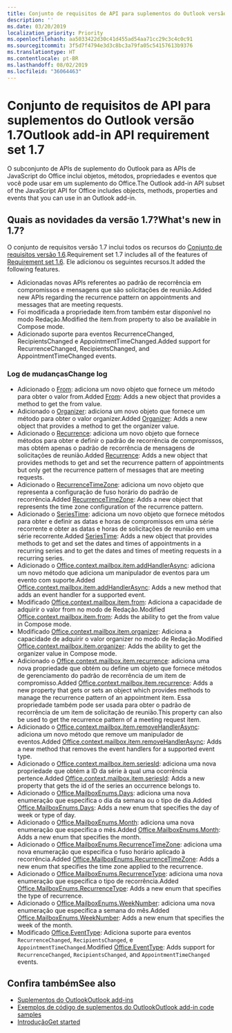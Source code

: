 ```yaml
---
title: Conjunto de requisitos de API para suplementos do Outlook versão 1.7
description: ''
ms.date: 03/20/2019
localization_priority: Priority
ms.openlocfilehash: aa5033422d30c41d455ad54aa71cc29c3c4c0c91
ms.sourcegitcommit: 3f5d7f4794e3d3c8bc3a79fa05c54157613b9376
ms.translationtype: HT
ms.contentlocale: pt-BR
ms.lasthandoff: 08/02/2019
ms.locfileid: "36064463"
---
```

# <a name="outlook-add-in-api-requirement-set-17"></a><span data-ttu-id="52776-102">Conjunto de requisitos de API para suplementos do Outlook versão 1.7</span><span class="sxs-lookup"><span data-stu-id="52776-102">Outlook add-in API requirement set 1.7</span></span>

<span data-ttu-id="52776-103">O subconjunto de APIs de suplemento do Outlook para as APIs de JavaScript do Office inclui objetos, métodos, propriedades e eventos que você pode usar em um suplemento do Office.</span><span class="sxs-lookup"><span data-stu-id="52776-103">The Outlook add-in API subset of the JavaScript API for Office includes objects, methods, properties and events that you can use in an Outlook add-in.</span></span>

## <a name="whats-new-in-17"></a><span data-ttu-id="52776-104">Quais as novidades da versão 1.7?</span><span class="sxs-lookup"><span data-stu-id="52776-104">What's new in 1.7?</span></span>

<span data-ttu-id="52776-105">O conjunto de requisitos versão 1.7 inclui todos os recursos do [Conjunto de requisitos versão 1.6](../requirement-set-1.6/outlook-requirement-set-1.6.md).</span><span class="sxs-lookup"><span data-stu-id="52776-105">Requirement set 1.7 includes all of the features of [Requirement set 1.6](../requirement-set-1.6/outlook-requirement-set-1.6.md).</span></span> <span data-ttu-id="52776-106">Ele adicionou os seguintes recursos.</span><span class="sxs-lookup"><span data-stu-id="52776-106">It added the following features.</span></span>

- <span data-ttu-id="52776-107">Adicionadas novas APIs referentes ao padrão de recorrência em compromissos e mensagens que são solicitações de reunião.</span><span class="sxs-lookup"><span data-stu-id="52776-107">Added new APIs regarding the recurrence pattern on appointments and messages that are meeting requests.</span></span>
- <span data-ttu-id="52776-108">Foi modificada a propriedade item.from também estar disponível no modo Redação.</span><span class="sxs-lookup"><span data-stu-id="52776-108">Modified the item.from property to also be available in Compose mode.</span></span>
- <span data-ttu-id="52776-109">Adicionado suporte para eventos RecurrenceChanged, RecipientsChanged e AppointmentTimeChanged.</span><span class="sxs-lookup"><span data-stu-id="52776-109">Added support for RecurrenceChanged, RecipientsChanged, and AppointmentTimeChanged events.</span></span>

### <a name="change-log"></a><span data-ttu-id="52776-110">Log de mudanças</span><span class="sxs-lookup"><span data-stu-id="52776-110">Change log</span></span>

- <span data-ttu-id="52776-111">Adicionado o [From](/javascript/api/outlook/office.from?view=outlook-js-1.7): adiciona um novo objeto que fornece um método para obter o valor from.</span><span class="sxs-lookup"><span data-stu-id="52776-111">Added [From](/javascript/api/outlook/office.from?view=outlook-js-1.7): Adds a new object that provides a method to get the from value.</span></span>
- <span data-ttu-id="52776-112">Adicionado o [Organizer](/javascript/api/outlook/office.organizer?view=outlook-js-1.7): adiciona um novo objeto que fornece um método para obter o valor organizer.</span><span class="sxs-lookup"><span data-stu-id="52776-112">Added [Organizer](/javascript/api/outlook/office.organizer?view=outlook-js-1.7): Adds a new object that provides a method to get the organizer value.</span></span>
- <span data-ttu-id="52776-113">Adicionado o [Recurrence](/javascript/api/outlook/office.recurrence?view=outlook-js-1.7): adiciona um novo objeto que fornece métodos para obter e definir o padrão de recorrência de compromissos, mas obtém apenas o padrão de recorrência de mensagens de solicitações de reunião.</span><span class="sxs-lookup"><span data-stu-id="52776-113">Added [Recurrence](/javascript/api/outlook/office.recurrence?view=outlook-js-1.7): Adds a new object that provides methods to get and set the recurrence pattern of appointments but only get the recurrence pattern of messages that are meeting requests.</span></span>
- <span data-ttu-id="52776-114">Adicionado o [RecurrenceTimeZone](/javascript/api/outlook/office.recurrencetimezone?view=outlook-js-1.7): adiciona um novo objeto que representa a configuração de fuso horário do padrão de recorrência.</span><span class="sxs-lookup"><span data-stu-id="52776-114">Added [RecurrenceTimeZone](/javascript/api/outlook/office.recurrencetimezone?view=outlook-js-1.7): Adds a new object that represents the time zone configuration of the recurrence pattern.</span></span>
- <span data-ttu-id="52776-115">Adicionado o [SeriesTime](/javascript/api/outlook/office.seriestime?view=outlook-js-1.7): adiciona um novo objeto que fornece métodos para obter e definir as datas e horas de compromissos em uma série recorrente e obter as datas e horas de solicitações de reunião em uma série recorrente.</span><span class="sxs-lookup"><span data-stu-id="52776-115">Added [SeriesTime](/javascript/api/outlook/office.seriestime?view=outlook-js-1.7): Adds a new object that provides methods to get and set the dates and times of appointments in a recurring series and to get the dates and times of meeting requests in a recurring series.</span></span>
- <span data-ttu-id="52776-116">Adicionado o [Office.context.mailbox.item.addHandlerAsync](office.context.mailbox.item.md#addhandlerasynceventtype-handler-options-callback): adiciona um novo método que adiciona um manipulador de eventos para um evento com suporte.</span><span class="sxs-lookup"><span data-stu-id="52776-116">Added [Office.context.mailbox.item.addHandlerAsync](office.context.mailbox.item.md#addhandlerasynceventtype-handler-options-callback): Adds a new method that adds an event handler for a supported event.</span></span>
- <span data-ttu-id="52776-117">Modificado [Office.context.mailbox.item.from](office.context.mailbox.item.md#from-emailaddressdetailsfrom): Adiciona a capacidade de adquirir o valor from no modo de Redação.</span><span class="sxs-lookup"><span data-stu-id="52776-117">Modified [Office.context.mailbox.item.from](office.context.mailbox.item.md#from-emailaddressdetailsfrom): Adds the ability to get the from value in Compose mode.</span></span>
- <span data-ttu-id="52776-118">Modificado [Office.context.mailbox.item.organizer](office.context.mailbox.item.md#organizer-emailaddressdetailsorganizer): Adiciona a capacidade de adquirir o valor organizer no modo de Redação.</span><span class="sxs-lookup"><span data-stu-id="52776-118">Modified [Office.context.mailbox.item.organizer](office.context.mailbox.item.md#organizer-emailaddressdetailsorganizer): Adds the ability to get the organizer value in Compose mode.</span></span>
- <span data-ttu-id="52776-119">Adicionado o [Office.context.mailbox.item.recurrence](office.context.mailbox.item.md#nullable-recurrence-recurrence): adiciona uma nova propriedade que obtém ou define um objeto que fornece métodos de gerenciamento do padrão de recorrência de um item de compromisso.</span><span class="sxs-lookup"><span data-stu-id="52776-119">Added [Office.context.mailbox.item.recurrence](office.context.mailbox.item.md#nullable-recurrence-recurrence): Adds a new property that gets or sets an object which provides methods to manage the recurrence pattern of an appointment item.</span></span> <span data-ttu-id="52776-120">Essa propriedade também pode ser usada para obter o padrão de recorrência de um item de solicitação de reunião.</span><span class="sxs-lookup"><span data-stu-id="52776-120">This property can also be used to get the recurrence pattern of a meeting request item.</span></span>
- <span data-ttu-id="52776-121">Adicionado o [Office.context.mailbox.item.removeHandlerAsync](office.context.mailbox.item.md#removehandlerasynceventtype-options-callback): adiciona um novo método que remove um manipulador de eventos.</span><span class="sxs-lookup"><span data-stu-id="52776-121">Added [Office.context.mailbox.item.removeHandlerAsync](office.context.mailbox.item.md#removehandlerasynceventtype-options-callback): Adds a new method that removes the event handlers for a supported event type.</span></span>
- <span data-ttu-id="52776-122">Adicionado o [Office.context.mailbox.item.seriesId](office.context.mailbox.item.md#nullable-seriesid-string): adiciona uma nova propriedade que obtém a ID da série à qual uma ocorrência pertence.</span><span class="sxs-lookup"><span data-stu-id="52776-122">Added [Office.context.mailbox.item.seriesId](office.context.mailbox.item.md#nullable-seriesid-string): Adds a new property that gets the id of the series an occurrence belongs to.</span></span>
- <span data-ttu-id="52776-123">Adicionado o [Office.MailboxEnums.Days](/javascript/api/outlook/office.mailboxenums.days?view=outlook-js-1.7): adiciona uma nova enumeração que especifica o dia da semana ou o tipo de dia.</span><span class="sxs-lookup"><span data-stu-id="52776-123">Added [Office.MailboxEnums.Days](/javascript/api/outlook/office.mailboxenums.days?view=outlook-js-1.7): Adds a new enum that specifies the day of week or type of day.</span></span>
- <span data-ttu-id="52776-124">Adicionado o [Office.MailboxEnums.Month](/javascript/api/outlook/office.mailboxenums.month?view=outlook-js-1.7): adiciona uma nova enumeração que especifica o mês.</span><span class="sxs-lookup"><span data-stu-id="52776-124">Added [Office.MailboxEnums.Month](/javascript/api/outlook/office.mailboxenums.month?view=outlook-js-1.7): Adds a new enum that specifies the month.</span></span>
- <span data-ttu-id="52776-125">Adicionado o [Office.MailboxEnums.RecurrenceTimeZone](/javascript/api/outlook/office.mailboxenums.recurrencetimezone?view=outlook-js-1.7): adiciona uma nova enumeração que especifica o fuso horário aplicado à recorrência.</span><span class="sxs-lookup"><span data-stu-id="52776-125">Added [Office.MailboxEnums.RecurrenceTimeZone](/javascript/api/outlook/office.mailboxenums.recurrencetimezone?view=outlook-js-1.7): Adds a new enum that specifies the time zone applied to the recurrence.</span></span>
- <span data-ttu-id="52776-126">Adicionado o [Office.MailboxEnums.RecurrenceType](/javascript/api/outlook/office.mailboxenums.recurrencetype?view=outlook-js-1.7): adiciona uma nova enumeração que especifica o tipo de recorrência.</span><span class="sxs-lookup"><span data-stu-id="52776-126">Added [Office.MailboxEnums.RecurrenceType](/javascript/api/outlook/office.mailboxenums.recurrencetype?view=outlook-js-1.7): Adds a new enum that specifies the type of recurrence.</span></span>
- <span data-ttu-id="52776-127">Adicionado o [Office.MailboxEnums.WeekNumber](/javascript/api/outlook/office.mailboxenums.weeknumber?view=outlook-js-1.7): adiciona uma nova enumeração que especifica a semana do mês.</span><span class="sxs-lookup"><span data-stu-id="52776-127">Added [Office.MailboxEnums.WeekNumber](/javascript/api/outlook/office.mailboxenums.weeknumber?view=outlook-js-1.7): Adds a new enum that specifies the week of the month.</span></span>
- <span data-ttu-id="52776-128">Modificado [Office.EventType](/javascript/api/office/office.eventtype): Adiciona suporte para eventos `RecurrenceChanged`, `RecipientsChanged`, e `AppointmentTimeChanged`.</span><span class="sxs-lookup"><span data-stu-id="52776-128">Modified [Office.EventType](/javascript/api/office/office.eventtype): Adds support for `RecurrenceChanged`, `RecipientsChanged`, and `AppointmentTimeChanged` events.</span></span>

## <a name="see-also"></a><span data-ttu-id="52776-129">Confira também</span><span class="sxs-lookup"><span data-stu-id="52776-129">See also</span></span>

- [<span data-ttu-id="52776-130">Suplementos do Outlook</span><span class="sxs-lookup"><span data-stu-id="52776-130">Outlook add-ins</span></span>](/outlook/add-ins/)
- [<span data-ttu-id="52776-131">Exemplos de código de suplementos do Outlook</span><span class="sxs-lookup"><span data-stu-id="52776-131">Outlook add-in code samples</span></span>](https://developer.microsoft.com/outlook/gallery/?filterBy=Outlook,Samples,Add-ins)
- [<span data-ttu-id="52776-132">Introdução</span><span class="sxs-lookup"><span data-stu-id="52776-132">Get started</span></span>](/outlook/add-ins/quick-start)
